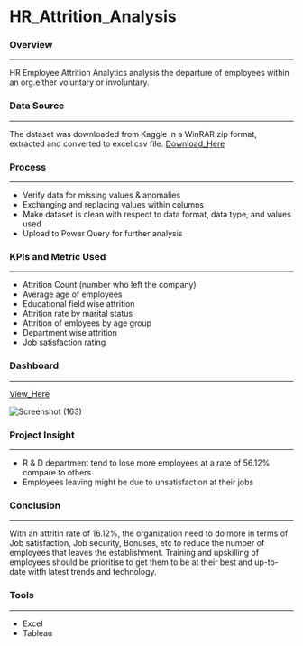 # HR_Attrition_Analysis

### Overview
---
HR Employee Attrition Analytics analysis the departure of employees within an org.either voluntary or involuntary.

### Data Source
---
The dataset was downloaded from Kaggle in a WinRAR zip format, extracted and converted to excel.csv file.
[Download_Here](https://www.kaggle.com/datasets)

### Process
---
- Verify data for missing values & anomalies
- Exchanging and replacing values within columns
- Make dataset is clean with respect to data format, data type, and values used
- Upload to Power Query for further analysis

### KPIs and Metric Used
---
- Attrition Count (number who left the company)
- Average age of employees
- Educational field wise attrition
- Attrition rate by marital status
- Attrition of emloyees by age group
- Department wise attrition
- Job satisfaction rating

### Dashboard
---
[View_Here](https://public.tableau.com/views/HRANALYTICSDASHBOARD_16858289848880/HRAnalyticsDashboard?%3Alanguage=en-GB&%3Adisplay_count=n&%3Aorigin=viz_share_link)

![Screenshot (163)](https://github.com/user-attachments/assets/225c6c9a-bde3-4f44-9955-d0266a21d50b)

### Project Insight
---
- R & D department tend to lose more employees at a rate of 56.12% compare to others
- Employees leaving might be due to unsatisfaction at their jobs

### Conclusion
---
With an attritin rate of 16.12%, the organization need to do more in terms of Job satisfaction, Job security, Bonuses, etc to reduce the number of employees that leaves the establishment. Training and upskilling of employees should be prioritise to get them to be at their best and up-to-date witth latest trends and technology.

### Tools
---
- Excel
- Tableau
